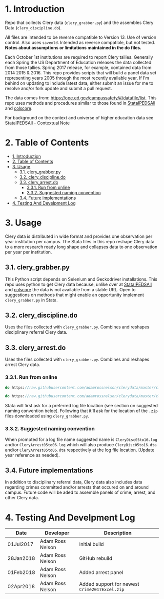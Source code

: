 # 1. Introduction
Repo that collects Clery data (`clery_grabber.py`) and the assembles Clery Data (`clery_discipline.do`).

All files are intended to be reverse compatible to Version 13. Use of version control. Also uses `saveold`. Intended as reverse compatible, but not tested. **Notes about assumptions or limitations maintained in the do files.**

Each October 1st institutions are required to report Clery tallies. Generally each Spring the US Department of Education releases the data collected from those tallies. Spring 2017 release, for example, contained data from 2014 2015 & 2016. This repo provides scripts that will build a panel data set representing years 2005 through the most recently available year. If I'm behind on updating to include latest data, either submit an issue for me to resolve and/or fork update and submit a pull request.

The data comes from: https://ope.ed.gov/campussafety/#/datafile/list. This repo uses methods and procedures similar to those found in [StataIPEDSAll](https://github.com/adamrossnelson/StataIPEDSAll) and [colscore](https://github.com/adamrossnelson/colscore).

For background on the context and universe of higher education data see [StataIPEDSAll - Contextual Note](https://github.com/adamrossnelson/StataIPEDSAll/blob/master/README.md#3-contextual-note)


# 2. Table of Contents

<!-- TOC -->

- [1. Introduction](#1-introduction)
- [2. Table of Contents](#2-table-of-contents)
- [3. Usage](#3-usage)
    - [3.1. clery_grabber.py](#31-clerygrabberpy)
    - [3.2. clery_discipline.do](#32-clerydisciplinedo)
    - [3.3. clery_arrest.do](#33-cleryarrestdo)
        - [3.3.1. Run from online](#331-run-from-online)
        - [3.3.2. Suggested naming convention](#332-suggested-naming-convention)
    - [3.4. Future implementations](#34-future-implementations)
- [4. Testing And Develpment Log](#4-testing-and-develpment-log)

<!-- /TOC -->

# 3. Usage

 Clery data is distributed in wide format and provides one observation per year institution per campus. The Stata files in this repo reshape Clery data to a more research ready long shape and collapses data to one observation per year per institution.

## 3.1. clery_grabber.py

This Python script depends on Selenium and Geckodriver installations. This repo uses python to get Clery data because, unlike over at  [StataIPEDSAll](https://github.com/adamrossnelson/StataIPEDSAll) and [colscore](https://github.com/adamrossnelson/colscore) the data is not available from a stable URL. Open to suggestions on methods that might enable an opportunity implement `clery_grabber.py` in Stata.

## 3.2. clery_discipline.do

Uses the files collected with `clery_grabber.py`. Combines and reshapes disciplinary referral Clery data.

## 3.3. clery_arrest.do

Uses the files collected with `clery_grabber.py`. Combines and reshapes arrest Clery data.

### 3.3.1. Run from online

```Stata
do https://raw.githubusercontent.com/adamrossnelson/clerydata/master/clery_discipline.do
```
```Stata
do https://raw.githubusercontent.com/adamrossnelson/clerydata/master/clery_arrest.do
```

Stata will first ask for a preferred log file location (see section on suggested naming convention beloe). Following that it'll ask for the location of the `.zip` files downloaded using `clery_grabber.py`.

### 3.3.2. Suggested naming convention

When prompted for a log file name suggested name is `CleryDisc05to16.log` and/or `CleryArrest05to06.log` which will also produce `CleryDisc05to16.dta` and/or `CleryArrest05to06.dta` respectively at the log file location. (Update year reference as needed).

## 3.4. Future implementations

In addition to disciplinary referral data, Clery data also includes data regarding crimes committed and/or arrests that occured on and around campus. Future code will be aded to assemble panels of crime, arrest, and other Clery data.

# 4. Testing And Develpment Log

Date      | Developer             | Description
----------|-----------------------|----------------------
01Jul2017 | Adam Ross Nelson      | Initial build
28Jan2018 | Adam Ross Nelson      | GitHub rebuild
01Feb2018 | Adam Ross Nelson      | Added arrest panel
02Apr2018 | Adam Ross Nelson      | Added support for newest `Crime2017Excel.zip`

